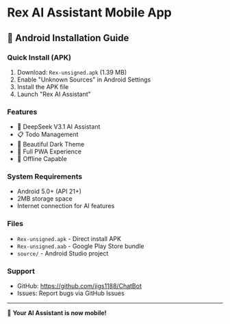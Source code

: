 # Rex AI Assistant Mobile App

## 📱 Android Installation Guide

### Quick Install (APK)
1. Download: `Rex-unsigned.apk` (1.39 MB)
2. Enable "Unknown Sources" in Android Settings
3. Install the APK file
4. Launch "Rex AI Assistant"

### Features
- 🤖 DeepSeek V3.1 AI Assistant
- 📋 Todo Management
- 🎨 Beautiful Dark Theme
- 📱 Full PWA Experience
- 🔄 Offline Capable

### System Requirements
- Android 5.0+ (API 21+)
- 2MB storage space
- Internet connection for AI features

### Files
- `Rex-unsigned.apk` - Direct install APK
- `Rex-unsigned.aab` - Google Play Store bundle
- `source/` - Android Studio project

### Support
- GitHub: https://github.com/jigs1188/ChatBot
- Issues: Report bugs via GitHub Issues

---
🎉 **Your AI Assistant is now mobile!**
